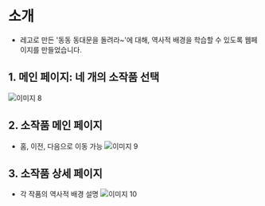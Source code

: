 ﻿# 소개
- 레고로 만든 '동동 동대문을 돌려라~'에 대해, 역사적 배경을 학습할 수 있도록 웹페이지를 만들었습니다.

## 1. 메인 페이지: 네 개의 소작품 선택
![이미지 8](https://github.com/user-attachments/assets/4a6e5de2-baa0-4170-800c-562c70e09f45)

## 2. 소작품 메인 페이지
- 홈, 이전, 다음으로 이동 가능
![이미지 9](https://github.com/user-attachments/assets/1c41dd79-0ada-4eb3-b796-780fe734e28a)

## 3. 소작품 상세 페이지
- 각 작품의 역사적 배경 설명
![이미지 10](https://github.com/user-attachments/assets/904aa151-bd44-4569-b8f4-e08690f4abf0)
